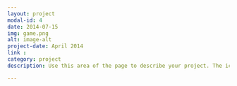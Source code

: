 ```yaml
---
layout: project
modal-id: 4
date: 2014-07-15
img: game.png
alt: image-alt
project-date: April 2014
link :
category: project
description: Use this area of the page to describe your project. The icon above is part of a free icon set by <a href="https://sellfy.com/p/8Q9P/jV3VZ/">Flat Icons</a>. On their website, you can download their free set with 16 icons, or you can purchase the entire set with 146 icons for only $12!

---
```

